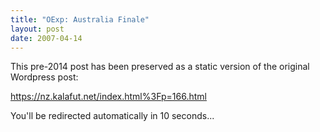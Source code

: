 ```yaml
---
title: "OExp: Australia Finale"
layout: post
date: 2007-04-14
---
```


This pre-2014 post has been preserved as a static version of the original Wordpress post:

https://nz.kalafut.net/index.html%3Fp=166.html

You'll be redirected automatically in 10 seconds...

<head>
  <meta http-equiv="refresh" content="10;url=https://nz.kalafut.net/index.html%3Fp=166.html">
</head>

